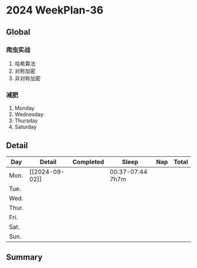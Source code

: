 # 2024 WeekPlan-36

## Global

### 爬虫实战

1. 哈希算法
2. 对称加密
3. 非对称加密

### 减肥

1. Monday
2. Wednesday
3. Thursday
4. Saturday

## Detail

| Day   | Detail         | Completed | Sleep            | Nap | Total |
| ----- | -------------- | --------- | ---------------- | --- | ----- |
| Mon.  | [[2024-09-02]] |           | 00:37-07:44 7h7m |     |       |
| Tue.  |                |           |                  |     |       |
| Wed.  |                |           |                  |     |       |
| Thur. |                |           |                  |     |       |
| Fri.  |                |           |                  |     |       |
| Sat.  |                |           |                  |     |       |
| Sun.  |                |           |                  |     |       |

## Summary

